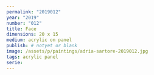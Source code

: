 ```yaml
---
permalink: "2019012"
year: "2019"
number: "012"
title: Face
dimensions: 20 x 15
medium: acrylic on panel
publish: # notyet or blank
image: /assets/p/paintings/adria-sartore-2019012.jpg
tags: acrylic panel
serie:
---
```

